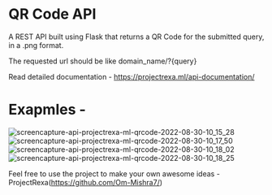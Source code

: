 # QR Code API

A REST API built using Flask that returns a QR Code for the submitted query, in a .png format.

The requested url should be like domain_name/?{query}

Read detailed documentation - https://projectrexa.ml/api-documentation/

# Exapmles - 

![screencapture-api-projectrexa-ml-qrcode-2022-08-30-10_15_28](https://user-images.githubusercontent.com/96434205/187351579-289b4d72-6909-4927-8632-10b20a0e88fd.png)
![screencapture-api-projectrexa-ml-qrcode-2022-08-30-10_17_50](https://user-images.githubusercontent.com/96434205/187351583-98eac697-247d-40d4-91a0-3f6a8a3959ce.png)
![screencapture-api-projectrexa-ml-qrcode-2022-08-30-10_18_02](https://user-images.githubusercontent.com/96434205/187351587-65611171-efbc-424c-a523-07cc0592bebd.png)
![screencapture-api-projectrexa-ml-qrcode-2022-08-30-10_18_25](https://user-images.githubusercontent.com/96434205/187351590-bc22201d-e1a4-4e96-85f1-3a292da98c88.png)

Feel free to use the project to make your own awesome ideas - ProjectRexa(https://github.com/Om-Mishra7/)
